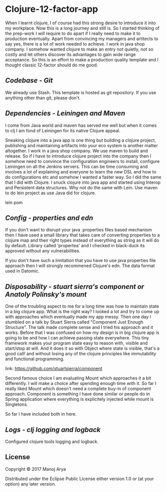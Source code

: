 # Clojure-12-factor-app

When I learnt clojure, I of course had this strong desire to introduce it into my workplace. Now this is a long journey and still is. So I started thinking of the prep-work I will require to do apart if I really need to make it to production eventually. Apart from convincing my managers and artitects to say yes, there is a lot of work needed to achieve. I work in java shop company. I somehow wanted clojure to make an entry not quietly, not so costly and let others discover its advantages to gain wide range acceptance. So this is an effort to make a production quality template and I thought classic 12-factor should do me good.     

## _Codebase - Git_

We already use Stash. This template is hosted as git repository. If you use anything other than git, please don't. 

## _Dependencies - Leiningen and Maven_

I come from Java world and maven has served me well but when it comes to clj I am fond of Leiningen for its native Clojure appeal.

Sneaking clojure into a java app is one thing but building a clojure project, publishing and maintaining artifacts into your eco system is another matter altogether. I work in a java shop company. We use maven to build and release. So if I have to introduce clojure project into the company then I somehow need to convince the configuration engineers to install, configure Leiningen on all the Jenkins servers. This can be time consuming and involves a lot of explaining and everyone to learn the new DSL and how to do configurations etc and somehow I wanted a faster way. So I did the same that I did with Clojure. I snuck clojure into java app and started using Interop and Persistent data structures. Why not do the same with Lein. Use maven to do lein project as use Java did for clojure.

lein pom

## _Config - properties and edn_

If you don't want to disrupt your java .properties files based mechanism then I have used a small library that takes care of converting properties to a clojure map and their right types instead of everything as string as it will do by default. Library called  'propertea' and I checked in black-duck its approved without any vulnerabilities. 

If you don't have such a limitation that you have to use java properties file approach then I will strongly recommened Clojure's edn. The data format used in Datomic.


## _Disposability - stuart sierra's component or Anatoly Polinsky's mount_

One of the troubling aspect to me for a long time was how to maintain state in a big clojure app. What is the right way? I looked a lot and try to come up with approaches which eventually made my app messy. Then one day I stumbled on a talk by Stuart Sierra called "Component Just Enough Structure". The talk made complete sense and I tried his approach and it works. Before that I was confused on how my design is in big clojure app is going to be and how I can achieve passing state everywhere. This tiny framework makes your program state easy to reason with, visible and start/stop at will. And it does it so with Object where state is visible, that's a good call! and without losing any of the clojure principles like immutability and functional programming.

link: https://github.com/stuartsierra/component

Second famous choice I am evaluating Mount which approaches it a bit differently. I will make a choice after spending enough time with it. So far I really liked Mount which doesn't need a complete buy-in of component approach. Component is something I have done similar or people do in Spring application where everything is explicitely injected while mount is Singletons. 

So far I have included both in here.


## _Logs - clj logging and logback_

Configured clojure tools logging and logback.

## License

Copyright © 2017 Manoj Arya 

Distributed under the Eclipse Public License either version 1.0 or (at
your option) any later version.
